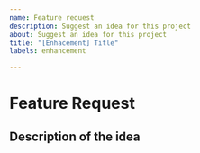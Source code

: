 ```yaml
---
name: Feature request
description: Suggest an idea for this project
about: Suggest an idea for this project
title: "[Enhacement] Title"
labels: enhancement

---
```

# Feature Request

## Description of the idea
<!-- Clear description of your idea -->
